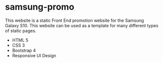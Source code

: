 # samsung-promo

This website is a static Front End promotion website for the Samsung Galaxy S10. This website can be used as a template for many different types of static pages.

- HTML 5
- CSS 3
- Bootstrap 4
- Responsive UI Design

